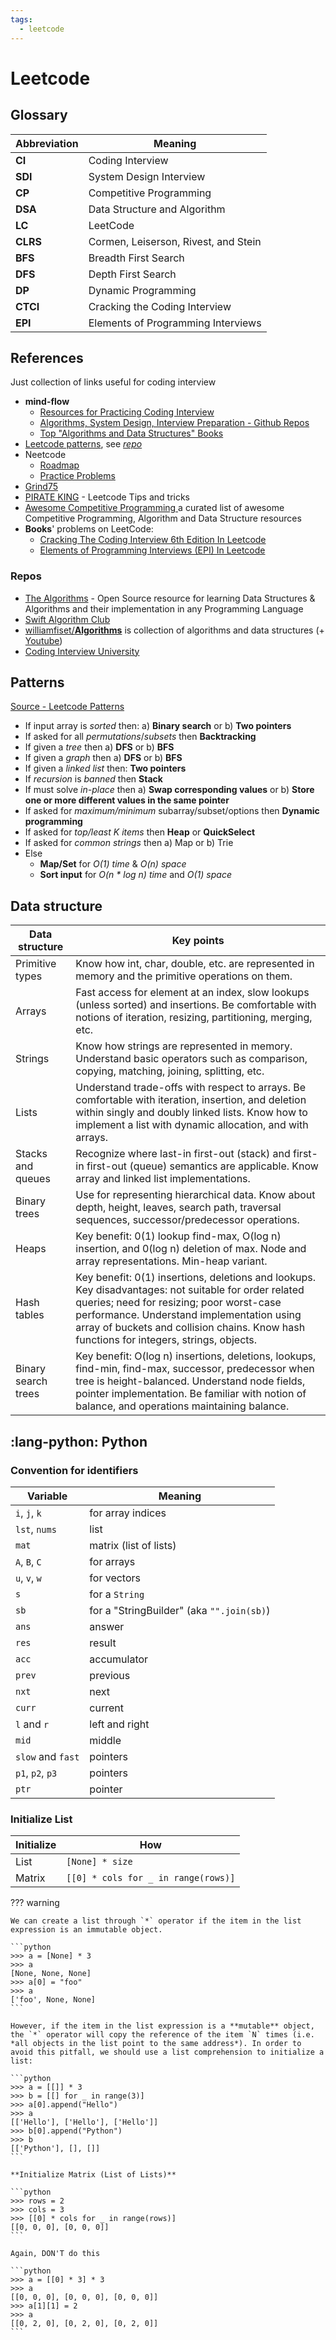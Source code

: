 ```yaml
---
tags:
  - leetcode
---
```


# Leetcode

## Glossary

Abbreviation | Meaning
-|-
**CI**   | Coding Interview
**SDI**  | System Design Interview
**CP**   | Competitive Programming  
**DSA**  | Data Structure and Algorithm  
**LC**   | LeetCode  
**CLRS** | Cormen, Leiserson, Rivest, and Stein  
**BFS**  | Breadth First Search  
**DFS**  | Depth First Search  
**DP**   | Dynamic Programming
**CTCI** | Cracking the Coding Interview
**EPI**  | Elements of Programming Interviews

## References

Just collection of links useful for coding interview

- **mind-flow**
  - [Resources for Practicing Coding Interview](../../blog/2018/2018-12-28-tech-interview-coding-prep-res.md)
  - [Algorithms, System Design, Interview Preparation - Github Repos](../../blog/2019/2019-01-17-algorithms-system-design-interview-preparation.md)
  - [Top "Algorithms and Data Structures" Books](../../blog/2019/2019-01-13-alg-and-ds-books.md)
- [Leetcode patterns](https://seanprashad.com/leetcode-patterns/), see [*repo*](https://github.com/seanprashad/leetcode-patterns)
- Neetcode
  - [Roadmap](https://neetcode.io/roadmap)
  - [Practice Problems](https://neetcode.io/practice)
- [Grind75](https://www.techinterviewhandbook.org/grind75)
- [PIRATE KING](https://www.piratekingdom.com/) - Leetcode Tips and tricks
- [Awesome Competitive Programming ](https://github.com/lnishan/awesome-competitive-programming) a curated list of awesome Competitive Programming, Algorithm and Data Structure resources
- **Books**' problems on LeetCode:
  - [Cracking The Coding Interview 6th Edition In Leetcode](https://leetcode.com/discuss/general-discussion/1152824/cracking-the-coding-interview-6th-edition-in-leetcode)
  - [Elements of Programming Interviews (EPI) In Leetcode](https://github.com/slgriff/EPI-to-LC)

### Repos

- [The Algorithms](https://github.com/TheAlgorithms) - Open Source resource for learning Data Structures & Algorithms and their implementation in any Programming Language
- [Swift Algorithm Club](https://github.com/raywenderlich/swift-algorithm-club)
- [williamfiset/**Algorithms**](https://github.com/williamfiset/Algorithms) is collection of algorithms and data structures (+ [Youtube](https://www.youtube.com/@WilliamFiset-videos))
- [Coding Interview University](https://github.com/jwasham/coding-interview-university)

## Patterns

[Source - Leetcode Patterns](https://seanprashad.com/leetcode-patterns/)

- If input array is *sorted* then: a) **Binary search** or b) **Two pointers**
- If asked for all *permutations*/*subsets* then **Backtracking**
- If given a *tree* then a) **DFS** or b) **BFS**
- If given a *graph* then a) **DFS** or b) **BFS**
- If given a *linked list* then: **Two pointers**
- If *recursion* is *banned* then **Stack**
- If must solve *in-place* then a) **Swap corresponding values** or b) **Store one or more different values in the same pointer**
- If asked for *maximum/minimum* subarray/subset/options then **Dynamic programming**
- If asked for *top/least K items* then **Heap** or **QuickSelect**
- If asked for *common strings* then a) Map or b) Trie
- Else
  - **Map/Set** for *O(1) time* & *O(n) space*
  - **Sort input** for *O(n * log n) time* and *O(1) space*

## Data structure

| Data structure | Key points |
|---|---|
| Primitive types | Know how int, char, double, etc. are represented in memory and the primitive operations on them.|
| Arrays  | Fast access for element at an index, slow lookups (unless sorted) and insertions. Be comfortable with notions of iteration, resizing, partitioning, merging, etc.|
| Strings | Know how strings are represented in memory. Understand basic operators such as comparison, copying, matching, joining, splitting, etc.|
| Lists | Understand trade-offs with respect to arrays. Be comfortable with iteration, insertion, and deletion within singly and doubly linked lists. Know how to implement a list with dynamic allocation, and with arrays.|
| Stacks and queues | Recognize where last-in first-out (stack) and first-in first-out (queue) semantics are applicable. Know array and linked list implementations.|
| Binary trees | Use for representing hierarchical data. Know about depth, height, leaves, search path, traversal sequences, successor/predecessor operations.|
| Heaps | Key benefit: 0(1) lookup find-max, O(log n) insertion, and 0(log n) deletion of max. Node and array representations. Min-heap variant.|
| Hash tables | Key benefit: 0(1) insertions, deletions and lookups. Key disadvantages: not suitable for order related queries; need for resizing; poor worst-case performance. Understand implementation using array of buckets and collision chains. Know hash functions for integers, strings, objects.|
| Binary search trees | Key benefit: O(log n) insertions, deletions, lookups, find-min, find-max, successor, predecessor when tree is height-balanced. Understand node fields, pointer implementation. Be familiar with notion of balance, and operations maintaining balance.|

## :lang-python: Python

### Convention for identifiers

Variable | Meaning
-|-
`i`, `j`, `k`     | for array indices
`lst`, `nums`     | list
`mat`             | matrix (list of lists)
`A`, `B`, `C`     | for arrays
`u`, `v`, `w`     | for vectors
`s`               | for a `String`
`sb`              | for a "StringBuilder" (aka `"".join(sb)`)
`ans`             | answer
`res`             | result
`acc`             | accumulator
`prev`            | previous
`nxt`             | next
`curr`            | current
`l` and `r`       | left and right
`mid`             | middle
`slow` and `fast` | pointers
`p1`, `p2`, `p3`  | pointers
`ptr`             | pointer

### Initialize List

Initialize | How 
-|-
List   | `[None] * size`
Matrix | `[[0] * cols for _ in range(rows)]`

??? warning

    We can create a list through `*` operator if the item in the list expression is an immutable object.

    ```python
    >>> a = [None] * 3
    >>> a
    [None, None, None]
    >>> a[0] = "foo"
    >>> a
    ['foo', None, None]
    ```

    However, if the item in the list expression is a **mutable** object, the `*` operator will copy the reference of the item `N` times (i.e. *all objects in the list point to the same address*). In order to avoid this pitfall, we should use a list comprehension to initialize a list:

    ```python
    >>> a = [[]] * 3
    >>> b = [[] for _ in range(3)]
    >>> a[0].append("Hello")
    >>> a
    [['Hello'], ['Hello'], ['Hello']]
    >>> b[0].append("Python")
    >>> b
    [['Python'], [], []]
    ```

    **Initialize Matrix (List of Lists)**

    ```python
    >>> rows = 2
    >>> cols = 3
    >>> [[0] * cols for _ in range(rows)]
    [[0, 0, 0], [0, 0, 0]]
    ```

    Again, DON'T do this

    ```python
    >>> a = [[0] * 3] * 3
    >>> a
    [[0, 0, 0], [0, 0, 0], [0, 0, 0]]
    >>> a[1][1] = 2
    >>> a
    [[0, 2, 0], [0, 2, 0], [0, 2, 0]]
    ```